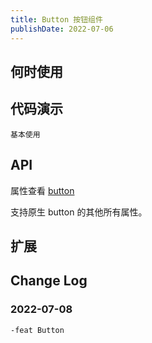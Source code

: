 ```yaml
---
title: Button 按钮组件
publishDate: 2022-07-06
---
```


## 何时使用

## 代码演示

<code src="./demo/basic.tsx">基本使用</code>

## API

属性查看 [button](https://ant.design/components/button-cn)

支持原生 button 的其他所有属性。

## 扩展


## Change Log

### 2022-07-08

    -feat Button
